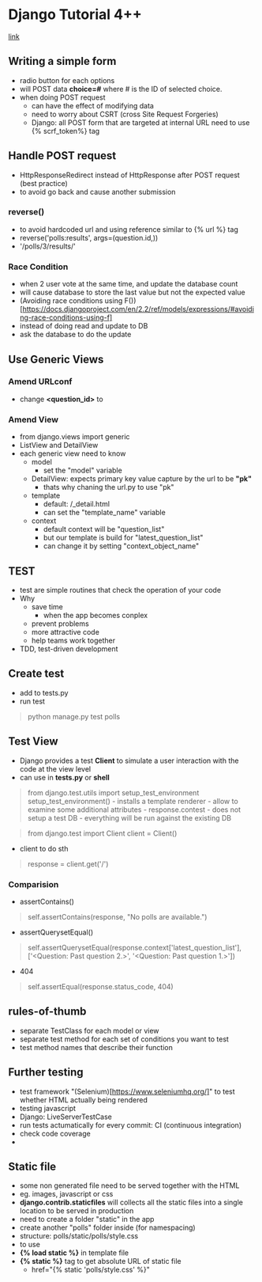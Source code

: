 # Django Tutorial 4++
[link](https://docs.djangoproject.com/en/2.2/intro/tutorial04/)

## Writing a simple form
- radio button for each options
- will POST data **choice=#** where # is the ID of selected choice.
- when doing POST request
    - can have the effect of modifying data
    - need to worry about CSRT (cross Site Request Forgeries)
    - Django: all POST form that are targeted at internal URL need to use {% scrf_token%} tag

## Handle POST request
- HttpResponseRedirect instead of HttpResponse after POST request (best practice)
- to avoid go back and cause another submission

### reverse()
- to avoid hardcoded url and using reference similar to {% url %} tag
- reverse('polls:results', args=(question.id,))
- '/polls/3/results/'

### Race Condition
- when 2 user vote at the same time, and update the database count
- will cause database to store the last value but not the expected value
- (Avoiding race conditions using F())[https://docs.djangoproject.com/en/2.2/ref/models/expressions/#avoiding-race-conditions-using-f]
- instead of doing read and update to DB
- ask the database to do the update


## Use Generic Views
### Amend URLconf
- change **<question_id>** to **<pk>**

### Amend View
- from django.views import generic
- ListView and DetailView
- each generic view need to know
    - model
        - set the "model" variable
    - DetailView: expects primary key value capture by the url to be **"pk"**
        - thats why chaning the url.py to use "pk"
    - template
        - default: <appName>/<modelNamr>_detail.html
        - can set the "template_name" variable
    - context
        - default context will be "question_list"
        - but our template is build for "latest_question_list"
        - can change it by setting "context_object_name"

## TEST
- test are simple routines that check the operation of your code
- Why
    - save time
        - when the app becomes conplex
    - prevent problems
    - more attractive code
    - help teams work together
- TDD, test-driven development

## Create test
- add to tests.py
- run test
> python manage.py test polls

## Test View
- Django provides a test **Client** to simulate a user interaction with the code at the view level
- can use in **tests.py** or **shell**

> from django.test.utils import setup_test_environment
> setup_test_environment()
    - installs a template renderer
    - allow to examine some additional attributes
        - response.contest
    - does not setup a test DB
    - everything will be run against the existing DB

> from django.test import Client
> client = Client()
- client to do sth 
> response = client.get('/')

### Comparision 
 - assertContains()
 > self.assertContains(response, "No polls are available.")
 - assertQuerysetEqual()
 > self.assertQuerysetEqual(response.context['latest_question_list'],  ['<Question: Past question 2.>', '<Question: Past question 1.>'])
 - 404
 > self.assertEqual(response.status_code, 404)


## rules-of-thumb
- separate TestClass for each model or view
- separate test method for each set of conditions you want to test
- test method names that describe their function

## Further testing
- test framework "(Selenium)[https://www.seleniumhq.org/]" to test whether HTML actually being rendered
- testing javascript
- Django: LiveServerTestCase
- run tests actumatically for every commit: CI (continuous integration)
- check code coverage
- 


## Static file
- some non generated file need to be served together with the HTML
- eg. images, javascript or css 
- **django.contrib.staticfiles** will collects all the static files into a single location to be served in production
- need to create a folder "static" in the app
- create another "polls" folder inside (for namespacing)
- structure: polls/static/polls/style.css
- to use
 - **{% load static %}** in template file
 - **{% static %}** tag to get absolute URL of static file
    - href="{% static 'polls/style.css' %}"

